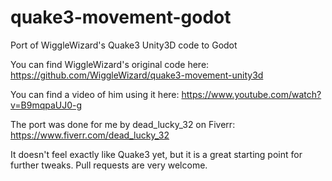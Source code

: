 # quake3-movement-godot
Port of WiggleWizard's Quake3 Unity3D code to Godot

You can find WiggleWizard's original code here:
https://github.com/WiggleWizard/quake3-movement-unity3d

You can find a video of him using it here:
https://www.youtube.com/watch?v=B9mqpaUJ0-g

The port was done for me by dead_lucky_32 on Fiverr:
https://www.fiverr.com/dead_lucky_32

It doesn't feel exactly like Quake3 yet, but it is a great starting point for further tweaks.
Pull requests are very welcome.

